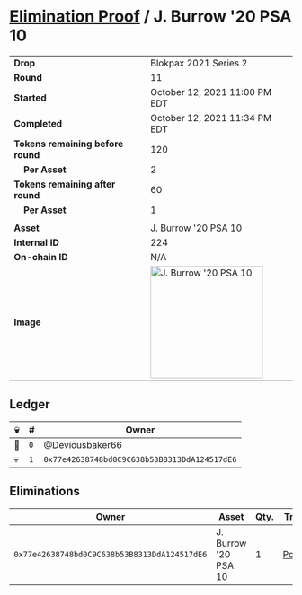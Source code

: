 # [Elimination Proof](./readme.md) / J. Burrow &#039;20 PSA 10

|||
|---|---|
| **Drop** | Blokpax 2021 Series 2 |
| **Round** | 11 |
| **Started** | October 12, 2021 11:00 PM EDT |
| **Completed** | October 12, 2021 11:34 PM EDT |
| **Tokens remaining before round** | 120 |
| **&nbsp;&nbsp;&nbsp;&nbsp;Per Asset** | 2 |
| **Tokens remaining after round** | 60 |
| **&nbsp;&nbsp;&nbsp;&nbsp;Per Asset** | 1 |
| | |
| **Asset** | J. Burrow &#039;20 PSA 10 |
| **Internal ID** | 224 |
| **On-chain ID** | N/A |
| **Image** | <img src="https://tcdn.blokpax.com/9484ebfa-635b-456e-a3c0-4ec2fefbd9f1/14fd280b07e611e779086930c4804d7be1b18e34c08b95550e5425e23b55c15c.jpg" height="200" alt="J. Burrow &#039;20 PSA 10" /> |

## Ledger

| 💀 | # | Owner |
| --- | --- | --- |
| 👑 | `0` | @Deviousbaker66 |
| 💀 | `1` | `0x77e42638748bd0C9C638b53B8313DdA124517dE6` |


## Eliminations

| Owner | Asset | Qty. | Transaction |
| --- | --- | --- | --- |
| `0x77e42638748bd0C9C638b53B8313DdA124517dE6` | J. Burrow '20 PSA 10 | 1 | [Polygonscan](https://polygonscan.com/tx/0x1f0f8f4725684df8b5b6ee55e83cd89194345c40926d3cbddac7358a4ba82275) |
